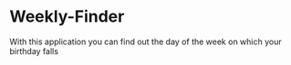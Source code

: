 # Weekly-Finder
With this application you can find out the day of the week on which your birthday falls
